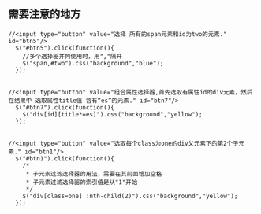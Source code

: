 ## 需要注意的地方 ##

    //<input type="button" value="选择 所有的span元素和id为two的元素." id="btn5"/>
      $("#btn5").click(function(){
    	//多个选择器并列使用时，用","隔开
    	$("span,#two").css("background","blue");
      });
    
    
    //<input type="button" value="组合属性选择器,首先选取有属性id的div元素，然后在结果中 选取属性title值 含有“es”的元素." id="btn7"/>
      $("#btn7").click(function(){
    	$("div[id][title*=es]").css("background","yellow");
      });
    
    
    //<input type="button" value="选取每个class为one的div父元素下的第2个子元素." id="btn1"/>
      $("#btn1").click(function(){
    	/*
    	 * 子元素过滤选择器的用法，需要在其前面增加空格
    	 * 子元素过滤选择器的索引值是从"1"开始
    	 */
    	$("div[class=one] :nth-child(2)").css("background","yellow");
      });
